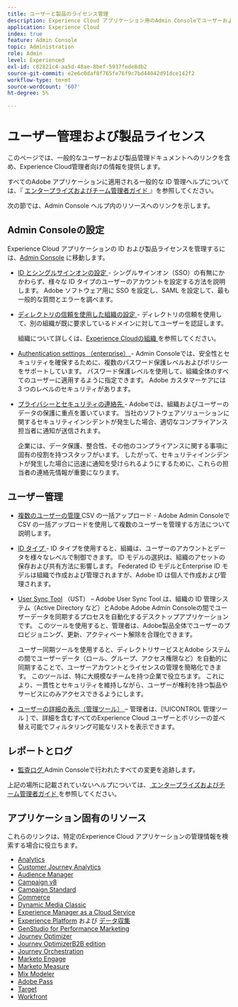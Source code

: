 ```yaml
---
title: ユーザーと製品のライセンス管理
description: Experience Cloud アプリケーション用のAdmin Consoleでユーザーおよび製品ライセンスを管理します。
application: Experience Cloud
index: true
feature: Admin Console
topic: Administration
role: Admin
level: Experienced
exl-id: c82821c4-aa5d-48ae-8bef-5937fede8db2
source-git-commit: e2e6c0daf8f765fe76f9c7bd44042d91dce142f2
workflow-type: tm+mt
source-wordcount: '607'
ht-degree: 5%

---
```


# ユーザー管理および製品ライセンス

このページでは、一般的なユーザーおよび製品管理ドキュメントへのリンクを含め、Experience Cloud管理者向けの情報を提供します。

すべてのAdobe アプリケーションに適用される一般的な ID 管理ヘルプについては、『 [ エンタープライズおよびチーム管理者ガイド ](https://helpx.adobe.com/jp/enterprise/admin-guide.html) 』を参照してください。

次の節では、Admin Console ヘルプ内のリソースへのリンクを示します。

## Admin Consoleの設定

Experience Cloud アプリケーションの ID および製品ライセンスを管理するには、[Admin Console](https://adminconsole.adobe.com/enterprise/) に移動します。

* [ID とシングルサインオンの設定 ](https://helpx.adobe.com/jp/enterprise/using/set-up-identity.html) - シングルサインオン（SSO）の有無にかかわらず、様々な ID タイプのユーザーのアカウントを設定する方法を説明します。 Adobe ソフトウェア用に SSO を設定し、SAML を設定して、最も一般的な質問とエラーを調べます。

* [ ディレクトリの信頼を使用した組織の設定 ](https://helpx.adobe.com/enterprise/using/directory-trust.html) - ディレクトリの信頼を使用して、別の組織が既に要求しているドメインに対してユーザーを認証します。

  組織について詳しくは、[Experience Cloudの組織 ](organizations.md) を参照してください。

* [Authentication settings （enterprise） ](https://helpx.adobe.com/enterprise/using/authentication-settings.html) - Admin Consoleでは、安全性とセキュリティを確保するために、複数のパスワード保護レベルおよびポリシーをサポートしています。 パスワード保護レベルを使用して、組織全体のすべてのユーザーに適用するように指定できます。 Adobe カスタマーケアには 3 つのレベルのセキュリティがあります。

* [ プライバシーとセキュリティの連絡先 ](https://helpx.adobe.com/enterprise/using/security-contacts.html) - Adobeでは、組織およびユーザーのデータの保護に重点を置いています。 当社のソフトウェアソリューションに関するセキュリティインシデントが発生した場合、適切なコンプライアンス担当者に通知が送信されます。

  企業には、データ保護、整合性、その他のコンプライアンスに関する事項に固有の役割を持つスタッフがいます。 したがって、セキュリティインシデントが発生した場合に迅速に通知を受けられるようにするために、これらの担当者の連絡先情報が重要になります。

## ユーザー管理

* [ 複数のユーザーの管理 ](https://helpx.adobe.com/enterprise/using/bulk-upload-users.html)CSV の一括アップロード - Adobe Admin Consoleで CSV の一括アップロードを使用して複数のユーザーを管理する方法について説明します。

* [ID タイプ ](https://helpx.adobe.com/jp/enterprise/using/identity.html) - ID タイプを使用すると、組織は、ユーザーのアカウントとデータを様々なレベルで制御できます。 ID モデルの選択は、組織のアセットの保存および共有方法に影響します。 Federated ID モデルとEnterprise ID モデルは組織で作成および管理されますが、Adobe ID は個人で作成および管理されます。

* [User Sync Tool](https://helpx.adobe.com/enterprise/using/user-sync.html) （UST） – Adobe User Sync Tool は、組織の ID 管理システム（Active Directory など）とAdobe Adobe Admin Consoleの間でユーザーデータを同期するプロセスを自動化するデスクトップアプリケーションです。 このツールを使用すると、管理者は、Adobe製品全体でユーザーのプロビジョニング、更新、アクティベート解除を合理化できます。

  ユーザー同期ツールを使用すると、ディレクトリサービスとAdobe システムの間でユーザーデータ（ロール、グループ、アクセス権限など）を自動的に同期することで、ユーザーアカウントとライセンスの管理を簡略化できます。 このツールは、特に大規模なチームを持つ企業で役立ちます。 これにより、一貫性とセキュリティを維持しながら、ユーザーが権利を持つ製品やサービスにのみアクセスできるようにします。

* [ ユーザーの詳細の表示（管理ツール） ](admin-tool-experience-cloud.md) – 管理者は、[!UICONTROL  管理ツール ] で、詳細を含むすべてのExperience Cloud ユーザーとポリシーの並べ替え可能でフィルタリング可能なリストを表示できます。

## レポートとログ

* [ 監査ログ ](https://helpx.adobe.com/enterprise/using/audit-logs.html) Admin Consoleで行われたすべての変更を追跡します。

上記の場所に記載されていないヘルプについては、[ エンタープライズおよびチーム管理者ガイド ](https://helpx.adobe.com/jp/enterprise/admin-guide.html) を参照してください。

## アプリケーション固有のリソース

これらのリンクは、特定のExperience Cloud アプリケーションの管理情報を検索する場合に役立ちます。

<!-- | Application | Link to resource|
| ------- | ------- |
|  [!DNL Analytics] <p>Customer Journey Analytics| [Analytics in the Adobe Admin Console overview](https://experienceleague.adobe.com/en/docs/analytics/admin/admin-console/home) <p>[Administration requirements](https://experienceleague.adobe.com/en/docs/analytics-platform/using/cja-workspace/workspace-faq/frequently-asked-questions-analysis-workspace) |
| [!DNL Audience Manager] | [Audience Manager user migration to Admin Console](https://experienceleague.adobe.com/en/docs/audience-manager/user-guide/features/administration/admin-console-migration) |
| [!DNL Campaign] v8 |  [Get started with permissions](https://experienceleague.adobe.com/en/docs/campaign/campaign-v8/admin/permissions/gs-permissions) |
| [!DNL Campaign Standard] to [!DNL Campaign v8] | [User access management from Campaign Standard to Campaign V8](https://experienceleague.adobe.com/en/docs/campaign-web/acs-to-ac/user-management-acs) |
| [!DNL Commerce] | [Configure the Commerce Admin Integration with Adobe ID](https://experienceleague.adobe.com/en/docs/commerce-admin/start/admin/ims/adobe-ims-config) |
| [!DNL Dynamic Media Classic] | [Administration setup](https://experienceleague.adobe.com/en/docs/dynamic-media-classic/using/setup/administration-setup#user_administration) |
| [!DNL Experience Manager as a Cloud Service] |  [Accessing the Admin Console](https://experienceleague.adobe.com/en/docs/experience-manager-cloud-service/content/onboarding/journey/admin-console) |
| [!DNL Experience Platform] <p>[!DNL Data Collection] | [Access control UI overview](https://experienceleague.adobe.com/en/docs/experience-platform/access-control/ui/overview) <p>[Permission management for data collection in Experience Platform](https://experienceleague.adobe.com/en/docs/experience-platform/collection/permissions)|
| [!DNL GenStudio for Performance Marketing] | [Provision Adobe GenStudio for Performance Marketing](https://experienceleague.adobe.com/en/docs/genstudio-for-performance-marketing/user-guide/intro/product-provisioning) |
| [!DNL Journey Optimizer] | [Manage users and roles](https://experienceleague.adobe.com/en/docs/journey-optimizer/using/access-control/permissions) |
| [!DNL Journey Optimizer B2B Edition] | [User management](https://experienceleague.adobe.com/en/docs/journey-optimizer-b2b/user/admin/user-management) |
|[!DNL  Journey Orchestration] | [Access management](https://experienceleague.adobe.com/en/docs/journeys/using/starting-with-journeys/access-management) |
| [!DNL Marketo Engage] | [Understanding Marketo Subscription and User Migration to the Adobe Admin Console](https://experienceleague.adobe.com/en/docs/marketo/using/product-docs/administration/marketo-with-adobe-identity/subscription-and-user-migration/understanding-marketo-subscription-and-user-migration-to-the-adobe-admin-console) |
| [!DNL Marketo Measure] | [Adobe Admin Console Setup](https://experienceleague.adobe.com/en/docs/marketo-measure/using/configuration-and-setup/getting-started-with-marketo-measure/adobe-admin-console-setup) |
| [!DNL Mix Modeler] | [Access controls](https://experienceleague.adobe.com/en/docs/mix-modeler/using/data-governance/access-controls) |
| [!DNL Pass] | [Get started with Account IQ](https://experienceleague.adobe.com/en/docs/pass/aiq-help/get-started) |
| [!DNL Target] | [Administrator first steps](https://experienceleague.adobe.com/en/docs/target/using/administer/start-target) <p> [User management](https://experienceleague.adobe.com/en/docs/target/using/administer/manage-users/user-management) |
| [!DNL Workfront] | [Manage users in the Adobe Admin Console](https://experienceleague.adobe.com/en/docs/workfront/using/administration-and-setup/add-users/create-manage-users/admin-console) |

 -->

* [Analytics](https://experienceleague.adobe.com/en/docs/analytics/admin/admin-console/home)
* [Customer Journey Analytics](https://experienceleague.adobe.com/en/docs/analytics-platform/using/cja-workspace/workspace-faq/frequently-asked-questions-analysis-workspace)
* [Audience Manager](https://experienceleague.adobe.com/en/docs/audience-manager/user-guide/features/administration/admin-console-migration)
* [Campaign v8](https://experienceleague.adobe.com/ja/docs/campaign/campaign-v8/admin/permissions/gs-permissions)
* [Campaign Standard](https://experienceleague.adobe.com/en/docs/campaign-web/acs-to-ac/user-management-acs)
* [Commerce](https://experienceleague.adobe.com/en/docs/commerce-admin/start/admin/ims/adobe-ims-config)
* [Dynamic Media Classic](https://experienceleague.adobe.com/en/docs/dynamic-media-classic/using/setup/administration-setup#user_administration)
* [Experience Manager as a Cloud Service](https://experienceleague.adobe.com/en/docs/experience-manager-cloud-service/content/onboarding/journey/admin-console)
* [Experience Platform](https://experienceleague.adobe.com/en/docs/experience-platform/access-control/ui/overview) および [ データ収集 ](https://experienceleague.adobe.com/en/docs/experience-platform/collection/permissions)
* [GenStudio for Performance Marketing](https://experienceleague.adobe.com/en/docs/genstudio-for-performance-marketing/user-guide/intro/product-provisioning)
* [Journey Optimizer](https://experienceleague.adobe.com/en/docs/journey-optimizer/using/access-control/permissions)
* [Journey OptimizerB2B edition](https://experienceleague.adobe.com/en/docs/journey-optimizer-b2b/user/admin/user-management)
* [Journey Orchestration](https://experienceleague.adobe.com/en/docs/journeys/using/starting-with-journeys/access-management)
* [Marketo Engage](https://experienceleague.adobe.com/en/docs/marketo/using/product-docs/administration/marketo-with-adobe-identity/subscription-and-user-migration/understanding-marketo-subscription-and-user-migration-to-the-adobe-admin-console)
* [Marketo Measure](https://experienceleague.adobe.com/en/docs/marketo-measure/using/configuration-and-setup/getting-started-with-marketo-measure/adobe-admin-console-setup)
* [Mix Modeler](https://experienceleague.adobe.com/en/docs/mix-modeler/using/data-governance/access-controls)
* [Adobe Pass](https://experienceleague.adobe.com/en/docs/pass/aiq-help/get-started)
* [Target](https://experienceleague.adobe.com/en/docs/target/using/administer/start-target)
* [Workfront](https://experienceleague.adobe.com/en/docs/workfront/using/administration-and-setup/add-users/create-manage-users/admin-console)